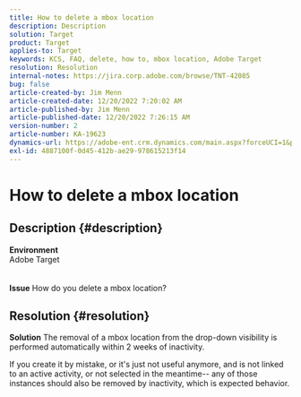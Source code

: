 ```yaml
---
title: How to delete a mbox location
description: Description
solution: Target
product: Target
applies-to: Target
keywords: KCS, FAQ, delete, how to, mbox location, Adobe Target
resolution: Resolution
internal-notes: https://jira.corp.adobe.com/browse/TNT-42085
bug: false
article-created-by: Jim Menn
article-created-date: 12/20/2022 7:20:02 AM
article-published-by: Jim Menn
article-published-date: 12/20/2022 7:26:15 AM
version-number: 2
article-number: KA-19623
dynamics-url: https://adobe-ent.crm.dynamics.com/main.aspx?forceUCI=1&pagetype=entityrecord&etn=knowledgearticle&id=44a08eb7-3680-ed11-81ac-6045bd006704
exl-id: 4887100f-0d45-412b-ae29-978615213f14
---
```

# How to delete a mbox location

## Description {#description}

<b>Environment</b>
<br>Adobe Target<br><br><br>
<b>Issue</b>
 How do you delete a mbox location?


## Resolution {#resolution}


<b>Solution</b>
The removal of a mbox location from the drop-down visibility is performed automatically within 2 weeks of inactivity.

If you create it by mistake, or it's just not useful anymore, and is not linked to an active activity, or not selected in the meantime-- any of those instances should also be removed by inactivity, which is expected behavior.
